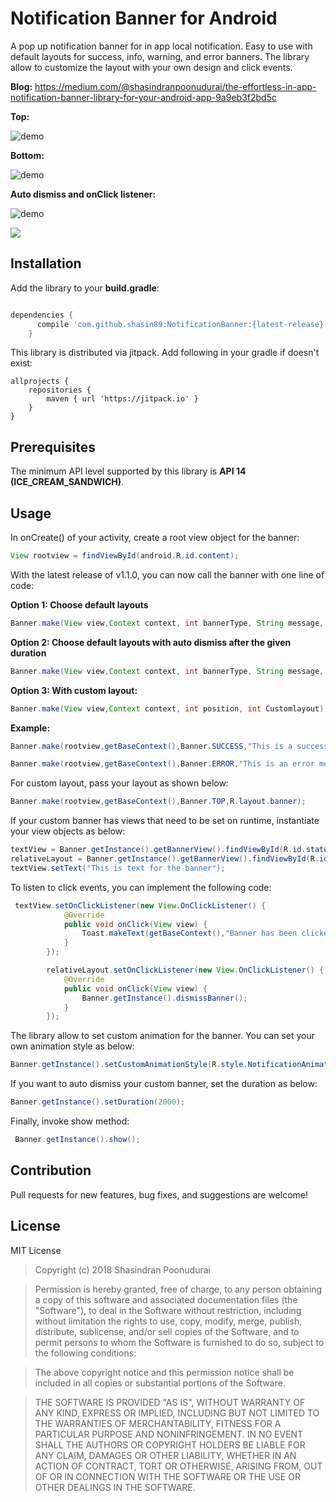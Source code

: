# Notification Banner for Android

A pop up notification banner for in app local notification. Easy to use with default layouts for success, info, warning, and error banners. The library allow to customize the layout with your own design and click events.

**Blog:**
https://medium.com/@shasindranpoonudurai/the-effortless-in-app-notification-banner-library-for-your-android-app-9a9eb3f2bd5c

**Top:**

![demo](/art/demoTop.gif)

**Bottom:**

![demo](/art/demoBottom.gif) 

**Auto dismiss and onClick listener:**

![demo](/art/demoAuto.gif)

[![](https://jitpack.io/v/shasin89/NotificationBanner.svg)](https://jitpack.io/#shasin89/NotificationBanner)


## Installation

Add the library to your **build.gradle**:

```gradle

dependencies {
      compile 'com.github.shasin89:NotificationBanner:{latest-release}'
    }
```
This library is distributed via jitpack. Add following in your gradle if doesn't exist:

```
allprojects {
    repositories {
        maven { url 'https://jitpack.io' }
    }
}
```

## Prerequisites

The minimum API level supported by this library is **API 14 (ICE_CREAM_SANDWICH)**.

## Usage

In onCreate() of your activity, create a root view object for the banner:

```java
View rootview = findViewById(android.R.id.content);
```

With the latest release of v1.1.0, you can now call the banner with one line of code:

**Option 1: Choose default layouts**
```java
Banner.make(View view,Context context, int bannerType, String message, int position);
```

**Option 2: Choose default layouts with auto dismiss after the given duration**
```java
Banner.make(View view,Context context, int bannerType, String message, int position, int duration);
```
**Option 3: With custom layout:**
```java
Banner.make(View view,Context context, int position, int Customlayout);
```

**Example:**
```java
Banner.make(rootview,getBaseContext(),Banner.SUCCESS,"This is a successful message",Banner.TOP).show();
```

```java
Banner.make(rootview,getBaseContext(),Banner.ERROR,"This is an error message",Banner.BOTTOM,2000).show();
```

For custom layout, pass your layout as shown below:
```java
Banner.make(rootview,getBaseContext(),Banner.TOP,R.layout.banner);
```

If your custom banner has views that need to be set on runtime, instantiate your view objects as below:
```java
textView = Banner.getInstance().getBannerView().findViewById(R.id.status_text);
relativeLayout = Banner.getInstance().getBannerView().findViewById(R.id.rlCancel);
textView.setText("This is text for the banner");
```

To listen to click events, you can implement the following code:
```java
 textView.setOnClickListener(new View.OnClickListener() {
            @Override
            public void onClick(View view) {
                Toast.makeText(getBaseContext(),"Banner has been clicked", Toast.LENGTH_LONG).show();
            }
        });

        relativeLayout.setOnClickListener(new View.OnClickListener() {
            @Override
            public void onClick(View view) {
                Banner.getInstance().dismissBanner();
            }
        });
```

The library allow to set custom animation for the banner. You can set your own animation style as below:
```java
Banner.getInstance().setCustomAnimationStyle(R.style.NotificationAnimationBottom);
```

If you want to auto dismiss your custom banner, set the duration as below:
```java
Banner.getInstance().setDuration(2000);
```

Finally, invoke show method:
```java
 Banner.getInstance().show();
```

## Contribution
Pull requests for new features, bug fixes, and suggestions are welcome!

## License

MIT License

> Copyright (c) 2018 Shasindran Poonudurai

> Permission is hereby granted, free of charge, to any person obtaining a copy
of this software and associated documentation files (the "Software"), to deal
in the Software without restriction, including without limitation the rights
to use, copy, modify, merge, publish, distribute, sublicense, and/or sell
copies of the Software, and to permit persons to whom the Software is
furnished to do so, subject to the following conditions:

> The above copyright notice and this permission notice shall be included in all
copies or substantial portions of the Software.

> THE SOFTWARE IS PROVIDED "AS IS", WITHOUT WARRANTY OF ANY KIND, EXPRESS OR
IMPLIED, INCLUDING BUT NOT LIMITED TO THE WARRANTIES OF MERCHANTABILITY,
FITNESS FOR A PARTICULAR PURPOSE AND NONINFRINGEMENT. IN NO EVENT SHALL THE
AUTHORS OR COPYRIGHT HOLDERS BE LIABLE FOR ANY CLAIM, DAMAGES OR OTHER
LIABILITY, WHETHER IN AN ACTION OF CONTRACT, TORT OR OTHERWISE, ARISING FROM,
OUT OF OR IN CONNECTION WITH THE SOFTWARE OR THE USE OR OTHER DEALINGS IN THE
SOFTWARE.


